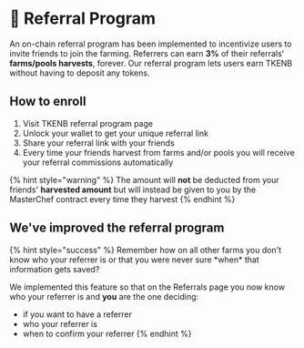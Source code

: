 # 💸 Referral Program

An on-chain referral program has been implemented to incentivize users to invite friends to join the farming. Referrers can earn **3%** of their referrals' **farms/pools harvests**, forever. Our referral program lets users earn TKENB without having to deposit any tokens.

## How to enroll

1. Visit TKENB referral program page
2. Unlock your wallet to get your unique referral link
3. Share your referral link with your friends
4. Every time your friends harvest from farms and/or pools you will receive your referral commissions automatically

{% hint style="warning" %}
The amount will **not** be deducted from your friends' **harvested amount** but will instead be given to you by the MasterChef contract every time they harvest
{% endhint %}

## We've improved the referral program

{% hint style="success" %}
Remember how on all other farms you don't know who your referrer is or that you were never sure \*when\* that information gets saved?

We implemented this feature so that on the Referrals page you now know who your referrer is and **you** are the one deciding:

* if you want to have a referrer
* who your referrer is
* when to confirm your referrer
{% endhint %}



